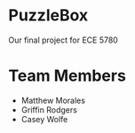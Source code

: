 # PuzzleBox
 Our final project for ECE 5780

# Team Members
- Matthew Morales
- Griffin Rodgers
- Casey Wolfe
